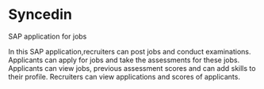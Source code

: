 # Syncedin
SAP application for jobs


In this SAP application,recruiters can post jobs and conduct examinations.
Applicants can apply for jobs and take the assessments for these jobs.
Applicants can view jobs, previous assessment scores and can add skills to their profile.
Recruiters can view applications and scores of applicants.
